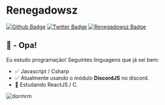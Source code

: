 # Renegadowsz

[![Github Badge](https://img.shields.io/badge/-Github-000?style=flat-square&logo=Github&logoColor=white&link=https://github.com/0xwatchdog)](https://github.com/renegadowszz)
[![Twitter Badge](https://img.shields.io/badge/-Twitter-1ca0f1?style=flat-square&labelColor=1ca0f1&logo=twitter&logoColor=white&link=https://twitter.com/renegadowsz7)](https://twitter.com/renegadowsz7)
[![Renegadowsz Badge](https://img.shields.io/twitter/url?color=grey&label=Renegadowsz&logo=renegado.tk&logoColor=green&style=flat-square&url=https%3A%2F%2Fnull09.tk)](renegadodev.tk)

## 👋 - Opa!

Eu estudo programação! Seguintes linguagens que já sei bem:

- :white_check_mark: Javascript / Csharp
- :white_check_mark: Atualmente usando o módulo **DiscordJS** no discord.
- :green_book: Estudando ReactJS / C.


![dormrm](https://user-images.githubusercontent.com/63076142/90302352-0508df80-de7c-11ea-986d-4f5f63f0ca30.gif)



